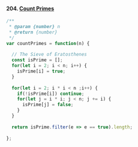 #### 204. [Count Primes](https://leetcode.com/problems/count-primes/)

```javascript
/**
 * @param {number} n
 * @return {number}
 */
var countPrimes = function(n) {
  
  // The Sieve of Eratosthenes
  const isPrime = [];
  for(let i = 2; i < n; i++) {
    isPrime[i] = true;
  }
  
  for(let i = 2; i * i < n ;i++) {
    if(!isPrime[i]) continue;
    for(let j = i * i; j < n; j += i) {
      isPrime[j] = false;
    }
  }
  
  return isPrime.filter(e => e == true).length;
  
};
```
